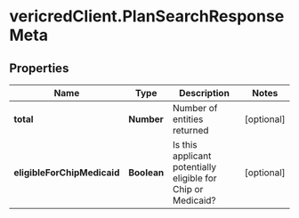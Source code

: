 # vericredClient.PlanSearchResponseMeta

## Properties
Name | Type | Description | Notes
------------ | ------------- | ------------- | -------------
**total** | **Number** | Number of entities returned | [optional] 
**eligibleForChipMedicaid** | **Boolean** | Is this applicant potentially eligible for Chip or Medicaid? | [optional] 



